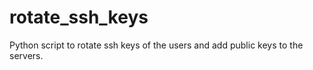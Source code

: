 # rotate_ssh_keys
Python script to rotate ssh keys of the users and add public keys to the servers.
